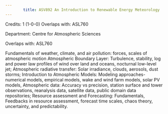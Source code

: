 ```yaml
---
        title: ASV892 An Introduction to Renewable Energy Meteorology
---
```

Credits: 1 (1-0-0) Overlaps with: ASL760

Department: Centre for Atmospheric Sciences

Overlaps with: ASL760

Fundamentals of weather, climate, and air pollution: forces, scales of atmospheric motion Atmospheric Boundary Layer: Turbulence, stability, log and power law profiles of wind over land and oceans, nocturnal low-level jet; Atmospheric radiative transfer: Solar irradiance, clouds, aerosols, dust storms; Introduction to Atmospheric Models: Modeling approaches-numerical models, empirical models, wake and wind farm models, solar PV models, Atmospheric data: Accuracy vs precision, station surface and tower observations, reanalysis data, satellite data, public domain data repositories; Resource assessment and Forecasting: Fundamentals, Feedbacks in resource assessment, forecast time scales, chaos theory, uncertainty, and predictability.